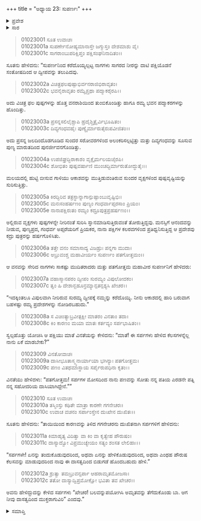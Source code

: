 +++
title = "ಅಧ್ಯಾಯ 23: ಸುಪರ್ಣಃ"
+++

<details><summary>ಪ್ರವೇಶ</summary>


।।   ಓಂ ಓಂ ನಮೋ ನಾರಾಯಣಾಯ।।   ಶ್ರೀ ವೇದವ್ಯಾಸಾಯ ನಮಃ ।।

ಶ್ರೀ ಕೃಷ್ಣದ್ವೈಪಾಯನ ವೇದವ್ಯಾಸ ವಿರಚಿತ  

**ಶ್ರೀ ಮಹಾಭಾರತ**

**ಆದಿ ಪರ್ವ**

**ಆಸ್ತೀಕ ಪರ್ವ**

**ಅಧ್ಯಾಯ 23**

</details>


<details><summary>ಸಾರ</summary>
ಗರುಡನು ಸರ್ಪಗಳನ್ನು ದ್ವೀಪವೊಂದಕ್ಕೆ ಕೊಂಡೊಯ್ದುದು (1-5). ತಮ್ಮ ದಾಸತ್ವದ ಕಾರಣವನ್ನು ಗರುಡನಿಗೆ ವಿನತೆಯು ವಿವರಿಸಿದುದು (6-10). ದಾಸತ್ವದ ಮುಕ್ತಿಗೆ ಬದಲಾಗಿ ಸರ್ಪಗಳು ಗರುಡನಲ್ಲಿ ಅಮೃತವನ್ನು ಕೇಳಿದುದು (11-12).

</details>

> 01023001 ಸೂತ ಉವಾಚ।  
01023001a ಸುಪರ್ಣೇನೋಹ್ಯಮಾನಾಸ್ತೇ ಜಗ್ಮುಸ್ತಂ ದೇಶಮಾಶು ವೈ।  
01023001c ಸಾಗರಾಂಬುಪರಿಕ್ಷಿಪ್ತಂ ಪಕ್ಷಿಸಂಘನಿನಾದಿತಂ।।

ಸೂತನು ಹೇಳಿದನು: “ಸುಪರ್ಣನಿಂದ ಕರೆದೊಯ್ಯಲ್ಪಟ್ಟ ನಾಗಗಳು ಸಾಗರದ ನೀರನ್ನು ದಾಟಿ ಪಕ್ಷಿಯೊಡನೆ ಸಂತೋಷದಿಂದ ಆ ದ್ವೀಪವನ್ನು ತಲುಪಿದವು.

> 01023002a ವಿಚಿತ್ರಫಲಪುಷ್ಪಾಭಿರ್ವನರಾಜಿಭಿರಾವೃತಂ।   
01023002c ಭವನೈರಾವೃತಂ ರಮ್ಯೈಸ್ತಥಾ ಪದ್ಮಾಕರೈರಪಿ।।

ಅದು ವಿಚಿತ್ರ ಫಲ ಪುಷ್ಪಗಳನ್ನು ಹೊತ್ತ ವನರಾಶಿಯಿಂದ ತುಂಬಿಕೊಂಡಿತ್ತು ಹಾಗೂ ರಮ್ಯ ಭವನ ಪದ್ಮಾಕರಗಳನ್ನು ಹೊಂದಿತ್ತು.

> 01023003a ಪ್ರಸನ್ನಸಲಿಲೈಶ್ಚಾಪಿ ಹ್ರದೈಶ್ಚಿತ್ರೈರ್ವಿಭೂಷಿತಂ।  
01023003c ದಿವ್ಯಗಂಧವಹೈಃ ಪುಣ್ಯೈರ್ಮಾರುತೈರುಪವೀಜಿತಂ।।

ಅದು ಪ್ರಸನ್ನ ಜಲದಿಂದೊಡಗೂಡಿದ ಸುಂದರ ಸರೋವರಗಳಿಂದ ಅಲಂಕರಿಸಲ್ಪಟ್ಟಿತ್ತು ಮತ್ತು ದಿವ್ಯಗಂಧವನ್ನು ಸೂಸುವ ಪುಣ್ಯ ಮಾರುತದಿಂದ ಪುನರ್ಜೀವನಗೊಂಡಿತ್ತು.

> 01023004a ಉಪಜಿಘ್ರದ್ಭಿರಾಕಾಶಂ ವೃಕ್ಷೈರ್ಮಲಯಜೈರಪಿ।  
01023004c ಶೋಭಿತಂ ಪುಷ್ಪವರ್ಷಾಣಿ ಮುಂಚದ್ಭಿರ್ಮಾರುತೋದ್ಧುತೈಃ।।

ಮಲಯದಲ್ಲಿ ಹುಟ್ಟಿ ಬೀಸುವ ಗಾಳಿಯು ಆಕಾಶವನ್ನು  ಮುತ್ತಿಡುವಂತಿರುವ ಸುಂದರ ವೃಕ್ಷಗಳಿಂದ ಪುಷ್ಪವೃಷ್ಟಿಯನ್ನು ಸುರಿಸುತ್ತಿತ್ತು.

> 01023005a ಕಿರದ್ಭಿರಿವ ತತ್ರಸ್ಥಾನ್ನಾಗಾನ್ಪುಷ್ಪಾಂಬುವೃಷ್ಟಿಭಿಃ।   
01023005c ಮನಃಸಂಹರ್ಷಣಂ ಪುಣ್ಯಂ ಗಂಧರ್ವಾಪ್ಸರಸಾಂ ಪ್ರಿಯಂ।  
01023005e ನಾನಾಪಕ್ಷಿರುತಂ ರಮ್ಯಂ ಕದ್ರೂಪುತ್ರಪ್ರಹರ್ಷಣಂ।।

ಅಲ್ಲಿರುವ ವೃಕ್ಷಗಳು ಪುಷ್ಪಗಳನ್ನೇ ನೀರಿನಂತೆ ಸುರಿಸಿ ಸ್ನಾನಮಾಡಿಸುತ್ತಿರುವಂತೆ ತೋರುತ್ತಿದ್ದವು. ಮನಸ್ಸಿಗೆ ಆನಂದವನ್ನು ನೀಡುವ, ಪುಣ್ಯಪ್ರದ, ಗಂಧರ್ವ ಅಪ್ಸರೆಯರಿಗೆ ಪ್ರಿಯಕರ, ನಾನಾ ಪಕ್ಷಿಗಳ ಕಲರವಗಳಿಂದ ಪ್ರತಿಧ್ವನಿಸುತ್ತಿದ್ದ ಆ ಪ್ರದೇಶವು ಕದ್ರು ಪುತ್ರರನ್ನು ಹರ್ಷಗೊಳಿಸಿತು.

> 01023006a ತತ್ತೇ ವನಂ ಸಮಾಸಾದ್ಯ ವಿಜಹ್ರುಃ ಪನ್ನಗಾ ಮುದಾ।  
01023006c ಅಬ್ರುವಂಶ್ಚ ಮಹಾವೀರ್ಯಂ ಸುಪರ್ಣಂ ಪತಗೋತ್ತಮಂ।।

ಆ ವನವನ್ನು ಸೇರಿದ ನಾಗಗಳು ಸಾಕಷ್ಟು ಮುದಿತರಾದರು ಮತ್ತು ಪತಗೋತ್ತಮ ಮಹಾವೀರ ಸುಪರ್ಣನಿಗೆ ಹೇಳಿದರು:

> 01023007a ವಹಾಸ್ಮಾನಪರಂ ದ್ವೀಪಂ ಸುರಮ್ಯಂ ವಿಪುಲೋದಕಂ।  
01023007c ತ್ವಂ ಹಿ ದೇಶಾನ್ಬಹೂನ್ರಮ್ಯಾನ್ಪತನ್ಪಶ್ಯಸಿ ಖೇಚರ।।

“ಇದಕ್ಕಿಂತಲೂ ವಿಪುಲವಾಗಿ ನೀರಿರುವ ಸುರಮ್ಯ ದ್ವೀಪಕ್ಕೆ ನಮ್ಮನ್ನು ಕರೆದೊಯ್ಯಿ. ನೀನು ಆಕಾಶದಲ್ಲಿ ಹಾರಿ ಬರುವಾಗ ಬಹಳಷ್ಟು ರಮ್ಯ ಪ್ರದೇಶಗಳನ್ನು ನೋಡಿರಬಹುದು.”

> 01023008a ಸ ವಿಚಿಂತ್ಯಾಬ್ರವೀತ್ಪಕ್ಷೀ ಮಾತರಂ ವಿನತಾಂ ತದಾ।  
01023008c ಕಿಂ ಕಾರಣಂ ಮಯಾ ಮಾತಃ ಕರ್ತವ್ಯಂ ಸರ್ಪಭಾಷಿತಂ।।

ಸ್ವಲ್ಪಹೊತ್ತು ಯೋಚಿಸಿ ಆ ಪಕ್ಷಿಯು ಮಾತೆ ವಿನತೆಯನ್ನು ಕೇಳಿದನು: “ಮಾತೆ! ಈ ಸರ್ಪಗಳು ಹೇಳಿದ ಕೆಲಸಗಳನ್ನೆಲ್ಲ ನಾನು ಏಕೆ ಮಾಡಬೇಕು?”

> 01023009 ವಿನತೋವಾಚ।  
01023009a ದಾಸೀಭೂತಾಸ್ಮ್ಯನಾರ್ಯಾಯಾ ಭಗಿನ್ಯಾಃ ಪತಗೋತ್ತಮ।  
01023009c ಪಣಂ ವಿತಥಮಾಸ್ಥಾಯ ಸರ್ಪೈರುಪಧಿನಾ ಕೃತಂ।।

ವಿನತೆಯು ಹೇಳಿದಳು: “ಪತಗೋತ್ತಮ! ಸರ್ಪಗಳ ಮೋಸದಿಂದ ನಾನು ಪಣವನ್ನು ಸೋತು ನನ್ನ ಪತಿಯ ಎರಡನೇ ಪತ್ನಿ ನನ್ನ ಸಹೋದರಿಯ ದಾಸಿಯಾಗಿದ್ದೇನೆ.””

> 01023010 ಸೂತ ಉವಾಚ।  
01023010a ತಸ್ಮಿಂಸ್ತು ಕಥಿತೇ ಮಾತ್ರಾ ಕಾರಣೇ ಗಗನೇಚರಃ।  
01023010c ಉವಾಚ ವಚನಂ ಸರ್ಪಾಂಸ್ತೇನ ದುಃಖೇನ ದುಃಖಿತಃ।।

ಸೂತನು ಹೇಳಿದನು: “ತಾಯಿಯಿಂದ ಕಾರಣವನ್ನು ತಿಳಿದ ಗಗನೇಚರನು ದುಃಖಿತನಾಗಿ ಸರ್ಪಗಳಿಗೆ ಹೇಳಿದನು:

> 01023011a ಕಿಮಾಹೃತ್ಯ ವಿದಿತ್ವಾ ವಾ ಕಿಂ ವಾ ಕೃತ್ವೇಹ ಪೌರುಷಂ।  
01023011c ದಾಸ್ಯಾದ್ವೋ ವಿಪ್ರಮುಚ್ಯೇಯಂ ಸತ್ಯಂ ಶಂಸತ ಲೇಲಿಹಾಃ।।

“ಸರ್ಪಗಳೇ! ಏನನ್ನು ತಂದುಕೊಡುವುದರಿಂದ, ಅಥವಾ ಏನನ್ನು ಹೇಳಿಕೊಡುವುದರಿಂದ, ಅಥವಾ ಎಂಥಹ ಪೌರುಷ ಕೆಲಸವನ್ನು ಮಾಡುವುದರಿಂದ ನಾವು ಈ ದಾಸತ್ವದಿಂದ ಬಿಡುಗಡೆ ಹೊಂದಬಹುದು ಹೇಳಿ.”

> 01023012a ಶ್ರುತ್ವಾ ತಮಬ್ರುವನ್ಸರ್ಪಾ ಆಹರಾಮೃತಮೋಜಸಾ।  
01023012c ತತೋ ದಾಸ್ಯಾದ್ವಿಪ್ರಮೋಕ್ಷೋ ಭವಿತಾ ತವ ಖೇಚರ।।

ಅವನು ಹೇಳಿದ್ದುದನ್ನು ಕೇಳಿದ ಸರ್ಪಗಳು “ಖೇಚರ! ಬಲವನ್ನುಪಯೋಗಿಸಿ ಅಮೃತವನ್ನು ತೆಗೆದುಕೊಂಡು ಬಾ. ಆಗ ನೀವು ದಾಸತ್ವದಿಂದ ಮುಕ್ತರಾಗುವಿರಿ” ಎಂದವು.”


<details><summary>ಸಮಾಪ್ತಿ</summary>
ಇತಿ ಶ್ರೀ ಮಹಾಭಾರತೇ ಆದಿಪರ್ವಣಿ ಆಸ್ತೀಕಪರ್ವಣಿ ಸೌಪರ್ಣೇ ತ್ರಯೋವಿಂಶೋಽಧ್ಯಾಯಃ।  
ಇದು ಶ್ರೀ ಮಹಾಭಾರತದಲ್ಲಿ ಆದಿಪರ್ವದಲ್ಲಿ ಆಸ್ತೀಕಪರ್ವದಲ್ಲಿ ಸೌಪರ್ಣದಲ್ಲಿ ಇಪ್ಪತ್ಮೂರನೇ ಅಧ್ಯಾಯವು.

</details>

